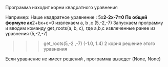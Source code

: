 Программа находит корни квадратного уравнения

Например:
  Наше квадратное уравнение : 5х**2-2x-7=0
             По общей формуле ax**2+bx+c=0 извлекаем a, b ,c (5,-2,-7)
  Запускаем программу и вводим команду get_roots(a, b, c), где a,b,c извлеченные ранее из уравнения (5,-2,-7)
  

>>> get_roots(5,-2 ,-7)
   (-1.0, 1.4)  2 корня решение этого уравнения 

Если уравнение не имеет решений , программа выведет (None, None)


